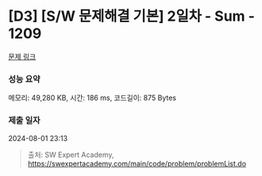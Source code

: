 # [D3] [S/W 문제해결 기본] 2일차 - Sum - 1209 

[문제 링크](https://swexpertacademy.com/main/code/problem/problemDetail.do?contestProbId=AV13_BWKACUCFAYh) 

### 성능 요약

메모리: 49,280 KB, 시간: 186 ms, 코드길이: 875 Bytes

### 제출 일자

2024-08-01 23:13



> 출처: SW Expert Academy, https://swexpertacademy.com/main/code/problem/problemList.do